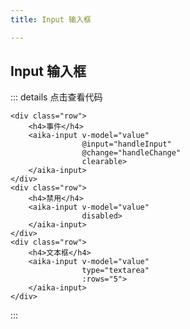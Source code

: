 ```yaml
---
title: Input 输入框

---
```


## Input 输入框

<demo-base></demo-base>

::: details 点击查看代码
```vue
<div class="row">
    <h4>事件</h4>
    <aika-input v-model="value"
                @input="handleInput"
                @change="handleChange"
                clearable>
    </aika-input>
</div>
<div class="row">
    <h4>禁用</h4>
    <aika-input v-model="value"
                disabled>
    </aika-input>
</div>
<div class="row">
    <h4>文本框</h4>
    <aika-input v-model="value"
                type="textarea"
                :rows="5">
    </aika-input>
</div>
```
:::


<script>
import demoBase from '../component-demo/input';

export default {
    components: {
        demoBase
    }
}

</script>
